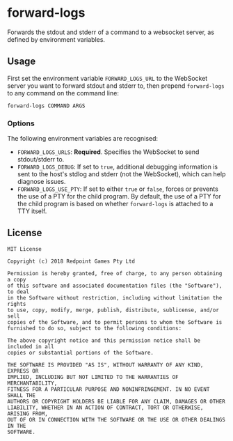 # forward-logs

Forwards the stdout and stderr of a command to a websocket server, as defined by environment variables.

## Usage

First set the environment variable `FORWARD_LOGS_URL` to the WebSocket server you want to forward stdout and stderr to, then prepend `forward-logs` to any command on the command line:

```
forward-logs COMMAND ARGS
```

### Options

The following environment variables are recognised:

- `FORWARD_LOGS_URLS`: **Required**. Specifies the WebSocket to send stdout/stderr to.
- `FORWARD_LOGS_DEBUG`: If set to `true`, additional debugging information is sent to the host's stdlog and stderr (not the WebSocket), which can help diagnose issues.
- `FORWARD_LOGS_USE_PTY`: If set to either `true` or `false`, forces or prevents the use of a PTY for the child program. By default, the use of a PTY for the child program is based on whether `forward-logs` is attached to a TTY itself.

## License

```
MIT License

Copyright (c) 2018 Redpoint Games Pty Ltd

Permission is hereby granted, free of charge, to any person obtaining a copy
of this software and associated documentation files (the "Software"), to deal
in the Software without restriction, including without limitation the rights
to use, copy, modify, merge, publish, distribute, sublicense, and/or sell
copies of the Software, and to permit persons to whom the Software is
furnished to do so, subject to the following conditions:

The above copyright notice and this permission notice shall be included in all
copies or substantial portions of the Software.

THE SOFTWARE IS PROVIDED "AS IS", WITHOUT WARRANTY OF ANY KIND, EXPRESS OR
IMPLIED, INCLUDING BUT NOT LIMITED TO THE WARRANTIES OF MERCHANTABILITY,
FITNESS FOR A PARTICULAR PURPOSE AND NONINFRINGEMENT. IN NO EVENT SHALL THE
AUTHORS OR COPYRIGHT HOLDERS BE LIABLE FOR ANY CLAIM, DAMAGES OR OTHER
LIABILITY, WHETHER IN AN ACTION OF CONTRACT, TORT OR OTHERWISE, ARISING FROM,
OUT OF OR IN CONNECTION WITH THE SOFTWARE OR THE USE OR OTHER DEALINGS IN THE
SOFTWARE.
```
